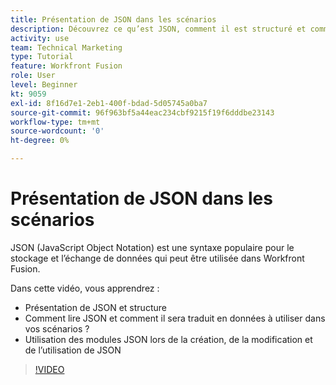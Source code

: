 ```yaml
---
title: Présentation de JSON dans les scénarios
description: Découvrez ce qu’est JSON, comment il est structuré et comment il sera traduit en données à utiliser dans vos scénarios dans [!DNL Adobe Workfront Fusion].
activity: use
team: Technical Marketing
type: Tutorial
feature: Workfront Fusion
role: User
level: Beginner
kt: 9059
exl-id: 8f16d7e1-2eb1-400f-bdad-5d05745a0ba7
source-git-commit: 96f963bf5a44eac234cbf9215f19f6dddbe23143
workflow-type: tm+mt
source-wordcount: '0'
ht-degree: 0%

---
```


# Présentation de JSON dans les scénarios

JSON (JavaScript Object Notation) est une syntaxe populaire pour le stockage et l’échange de données qui peut être utilisée dans Workfront Fusion.

Dans cette vidéo, vous apprendrez :

* Présentation de JSON et structure
* Comment lire JSON et comment il sera traduit en données à utiliser dans vos scénarios ?
* Utilisation des modules JSON lors de la création, de la modification et de l’utilisation de JSON

>[!VIDEO](https://video.tv.adobe.com/v/335300/?quality=12)
